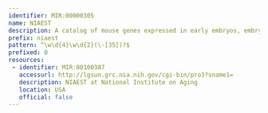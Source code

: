```yaml
---
identifier: MIR:00000305
name: NIAEST
description: A catalog of mouse genes expressed in early embryos, embryonic and adult stem cells, including 250000 ESTs, was assembled by the NIA (National Institute on Aging) assembled.This collection represents the name and sequence from individual cDNA clones.
prefix: niaest
pattern: ^\w\d{4}\w\d{2}(\-[35])?$
prefixed: 0
resources:
 - identifier: MIR:00100387
   accessurl: http://lgsun.grc.nia.nih.gov/cgi-bin/pro3?sname1=
   description: NIAEST at National Institute on Aging
   location: USA
   official: false
---
```

